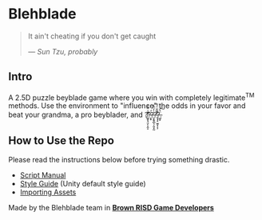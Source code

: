 # Blehblade
> It ain't cheating if you don't get caught
>
> &mdash; <cite>Sun Tzu, probably</cite>

## Intro

A 2.5D puzzle beyblade game where you win with completely legitimate<sup>TM</sup> methods.
Use the environment to "influence" the odds in your favor and beat your grandma, a pro beyblader, and ?̸͚͙̘̤̗̜̭̝̌͑̈̑̓̕?̵̝̟̈́?̶̱͙̬̪̖̦͈͓̰͗̓̈̂̍?̵̢̛̘̟̫͈͓͔̦̅͂̆̈́̋̕?̶͖͙̈̔͠.

## How to Use the Repo
Please read the instructions below before trying something drastic.

- [Script Manual](https://github.com/Forthoney/Blehblade/blob/main/Assets/Scripts/README.md)
- [Style Guide](https://resources.unity.com/games/create-code-style-guide-e-book) (Unity default style guide)
- [Importing Assets](https://github.com/Forthoney/Blehblade/blob/main/Assets/README.md)

Made by the Blehblade team in [**Brown RISD Game Developers**](https://blogs.brown.edu/browngamedev/)
